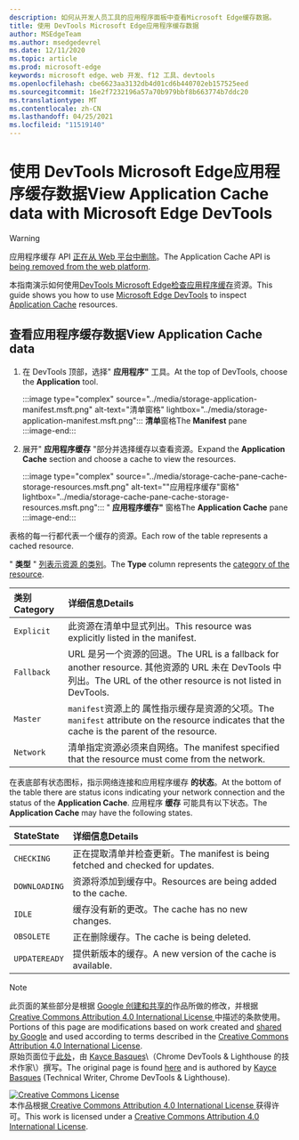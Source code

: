 ```yaml
---
description: 如何从开发人员工具的应用程序面板中查看Microsoft Edge缓存数据。
title: 使用 DevTools Microsoft Edge应用程序缓存数据
author: MSEdgeTeam
ms.author: msedgedevrel
ms.date: 12/11/2020
ms.topic: article
ms.prod: microsoft-edge
keywords: microsoft edge、web 开发、f12 工具、devtools
ms.openlocfilehash: cbe6623aa3132db4d01cd6b440702eb157525eed
ms.sourcegitcommit: 16e2f7232196a57a70b979bbf8b663774b7ddc20
ms.translationtype: MT
ms.contentlocale: zh-CN
ms.lasthandoff: 04/25/2021
ms.locfileid: "11519140"
---
```

<!-- Copyright Kayce Basques 

   Licensed under the Apache License, Version 2.0 (the "License");
   you may not use this file except in compliance with the License.
   You may obtain a copy of the License at

       https://www.apache.org/licenses/LICENSE-2.0

   Unless required by applicable law or agreed to in writing, software
   distributed under the License is distributed on an "AS IS" BASIS,
   WITHOUT WARRANTIES OR CONDITIONS OF ANY KIND, either express or implied.
   See the License for the specific language governing permissions and
   limitations under the License.  -->  

# <a name="view-application-cache-data-with-microsoft-edge-devtools"></a><span data-ttu-id="4db19-104">使用 DevTools Microsoft Edge应用程序缓存数据</span><span class="sxs-lookup"><span data-stu-id="4db19-104">View Application Cache data with Microsoft Edge DevTools</span></span>  

> [!WARNING]
> <span data-ttu-id="4db19-105">应用程序缓存 API [正在从 Web 平台中删除][HTMLStandardOfflineWebApplications]。</span><span class="sxs-lookup"><span data-stu-id="4db19-105">The Application Cache API is [being removed from the web platform][HTMLStandardOfflineWebApplications].</span></span>  

<span data-ttu-id="4db19-106">本指南演示如何使用[DevTools Microsoft Edge检查][MicrosoftEdgeDevTools][应用程序缓存][MDNWebAPIsWindowApplicationCache]资源。</span><span class="sxs-lookup"><span data-stu-id="4db19-106">This guide shows you how to use [Microsoft Edge DevTools][MicrosoftEdgeDevTools] to inspect [Application Cache][MDNWebAPIsWindowApplicationCache] resources.</span></span>  

## <a name="view-application-cache-data"></a><span data-ttu-id="4db19-107">查看应用程序缓存数据</span><span class="sxs-lookup"><span data-stu-id="4db19-107">View Application Cache data</span></span>  

1.  <span data-ttu-id="4db19-108">在 DevTools 顶部，选择" **应用程序"** 工具。</span><span class="sxs-lookup"><span data-stu-id="4db19-108">At the top of DevTools, choose the **Application** tool.</span></span>  
    
    :::image type="complex" source="../media/storage-application-manifest.msft.png" alt-text="清单窗格" lightbox="../media/storage-application-manifest.msft.png":::
       <span data-ttu-id="4db19-110">**清单**窗格</span><span class="sxs-lookup"><span data-stu-id="4db19-110">The **Manifest** pane</span></span>  
    :::image-end:::  

1.  <span data-ttu-id="4db19-111">展开" **应用程序缓存** "部分并选择缓存以查看资源。</span><span class="sxs-lookup"><span data-stu-id="4db19-111">Expand the **Application Cache** section and choose a cache to view the resources.</span></span>  
    
    :::image type="complex" source="../media/storage-cache-pane-cache-storage-resources.msft.png" alt-text=""应用程序缓存"窗格" lightbox="../media/storage-cache-pane-cache-storage-resources.msft.png":::
       <span data-ttu-id="4db19-113">" **应用程序缓存"** 窗格</span><span class="sxs-lookup"><span data-stu-id="4db19-113">The **Application Cache** pane</span></span>  
    :::image-end:::  

<span data-ttu-id="4db19-114">表格的每一行都代表一个缓存的资源。</span><span class="sxs-lookup"><span data-stu-id="4db19-114">Each row of the table represents a cached resource.</span></span>  

<span data-ttu-id="4db19-115">" **类型** " [列表示资源 的类别][MDNHTMLResourcesInAnApplicationCache]。</span><span class="sxs-lookup"><span data-stu-id="4db19-115">The **Type** column represents the [category of the resource][MDNHTMLResourcesInAnApplicationCache].</span></span>  

| <span data-ttu-id="4db19-116">类别</span><span class="sxs-lookup"><span data-stu-id="4db19-116">Category</span></span> | <span data-ttu-id="4db19-117">详细信息</span><span class="sxs-lookup"><span data-stu-id="4db19-117">Details</span></span> |  
|:--- |:--- |  
| `Explicit` | <span data-ttu-id="4db19-118">此资源在清单中显式列出。</span><span class="sxs-lookup"><span data-stu-id="4db19-118">This resource was explicitly listed in the manifest.</span></span> |  
| `Fallback` | <span data-ttu-id="4db19-119">URL 是另一个资源的回退。</span><span class="sxs-lookup"><span data-stu-id="4db19-119">The URL is a fallback for another resource.</span></span>  <span data-ttu-id="4db19-120">其他资源的 URL 未在 DevTools 中列出。</span><span class="sxs-lookup"><span data-stu-id="4db19-120">The URL of the other resource is not listed in DevTools.</span></span> |  
| `Master` | <span data-ttu-id="4db19-121">`manifest`资源上的 属性指示缓存是资源的父项。</span><span class="sxs-lookup"><span data-stu-id="4db19-121">The `manifest` attribute on the resource indicates that the cache is the parent of the resource.</span></span> |  
| `Network` | <span data-ttu-id="4db19-122">清单指定资源必须来自网络。</span><span class="sxs-lookup"><span data-stu-id="4db19-122">The manifest specified that the resource must come from the network.</span></span> |  

<!--todo:  replace "Master" phrasing if possible.  -->  

<span data-ttu-id="4db19-123">在表底部有状态图标，指示网络连接和应用程序缓存 **的状态**。</span><span class="sxs-lookup"><span data-stu-id="4db19-123">At the bottom of the table there are status icons indicating your network connection and the status of the **Application Cache**.</span></span>  <span data-ttu-id="4db19-124">应用程序 **缓存** 可能具有以下状态。</span><span class="sxs-lookup"><span data-stu-id="4db19-124">The **Application Cache** may have the following states.</span></span>  

| <span data-ttu-id="4db19-125">State</span><span class="sxs-lookup"><span data-stu-id="4db19-125">State</span></span> | <span data-ttu-id="4db19-126">详细信息</span><span class="sxs-lookup"><span data-stu-id="4db19-126">Details</span></span> |  
|:--- |:--- |  
| `CHECKING` | <span data-ttu-id="4db19-127">正在提取清单并检查更新。</span><span class="sxs-lookup"><span data-stu-id="4db19-127">The manifest is being fetched and checked for updates.</span></span> |  
| `DOWNLOADING` | <span data-ttu-id="4db19-128">资源将添加到缓存中。</span><span class="sxs-lookup"><span data-stu-id="4db19-128">Resources are being added to the cache.</span></span> |  
| `IDLE` | <span data-ttu-id="4db19-129">缓存没有新的更改。</span><span class="sxs-lookup"><span data-stu-id="4db19-129">The cache has no new changes.</span></span> |  
| `OBSOLETE` | <span data-ttu-id="4db19-130">正在删除缓存。</span><span class="sxs-lookup"><span data-stu-id="4db19-130">The cache is being deleted.</span></span> |  
| `UPDATEREADY` |  <span data-ttu-id="4db19-131">提供新版本的缓存。</span><span class="sxs-lookup"><span data-stu-id="4db19-131">A new version of the cache is available.</span></span> |  

<!-- links -->  

[MicrosoftEdgeDevTools]: ../../devtools-guide-chromium/index.md "Microsoft Edge (Chromium) 开发人员工具 | Microsoft Docs"  

[HTMLStandardOfflineWebApplications]: https://html.spec.whatwg.org/multipage/offline.html#offline "脱机 Web 应用程序 - HTML Standard"  

[MDNHTMLResourcesInAnApplicationCache]: https://developer.mozilla.org/docs/Web/HTML/Using_the_application_cache#Resources_in_an_application_cache "应用程序缓存缓存中的|MDN"  
[MDNWebAPIsWindowApplicationCache]: https://developer.mozilla.org/docs/Web/API/Window/applicationCache "Window.applicationCache - Web API |MDN"  

> [!NOTE]
> <span data-ttu-id="4db19-136">此页面的某些部分是根据 [Google 创建和共享的][GoogleSitePolicies]作品所做的修改，并根据[ Creative Commons Attribution 4.0 International License ][CCA4IL]中描述的条款使用。</span><span class="sxs-lookup"><span data-stu-id="4db19-136">Portions of this page are modifications based on work created and [shared by Google][GoogleSitePolicies] and used according to terms described in the [Creative Commons Attribution 4.0 International License][CCA4IL].</span></span>  
> <span data-ttu-id="4db19-137">原始页面位于[此处](https://developers.google.com/web/tools/chrome-devtools/storage/applicationcache)，由 [Kayce Basques][KayceBasques]\（Chrome DevTools \& Lighthouse 的技术作家\）撰写。</span><span class="sxs-lookup"><span data-stu-id="4db19-137">The original page is found [here](https://developers.google.com/web/tools/chrome-devtools/storage/applicationcache) and is authored by [Kayce Basques][KayceBasques] \(Technical Writer, Chrome DevTools \& Lighthouse\).</span></span>  

[![Creative Commons License][CCby4Image]][CCA4IL]  
<span data-ttu-id="4db19-139">本作品根据[ Creative Commons Attribution 4.0 International License ][CCA4IL]获得许可。</span><span class="sxs-lookup"><span data-stu-id="4db19-139">This work is licensed under a [Creative Commons Attribution 4.0 International License][CCA4IL].</span></span>  

[CCA4IL]: https://creativecommons.org/licenses/by/4.0  
[CCby4Image]: https://i.creativecommons.org/l/by/4.0/88x31.png  
[GoogleSitePolicies]: https://developers.google.com/terms/site-policies  
[KayceBasques]: https://developers.google.com/web/resources/contributors/kaycebasques  
